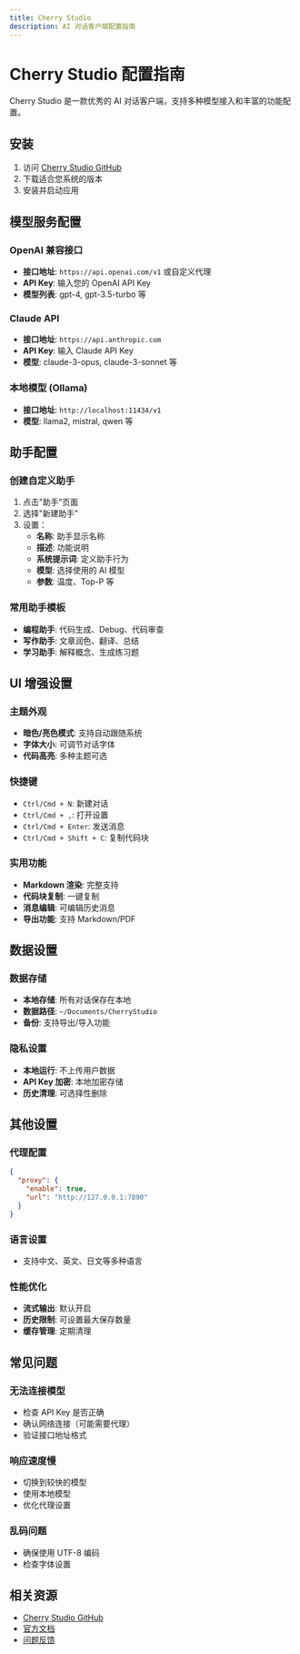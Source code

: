 ```yaml
---
title: Cherry Studio
description: AI 对话客户端配置指南
---
```


# Cherry Studio 配置指南

Cherry Studio 是一款优秀的 AI 对话客户端，支持多种模型接入和丰富的功能配置。

## 安装

1. 访问 [Cherry Studio GitHub](https://github.com/kangfenmao/cherry-studio/releases)
2. 下载适合您系统的版本
3. 安装并启动应用

## 模型服务配置

### OpenAI 兼容接口

- **接口地址**: `https://api.openai.com/v1` 或自定义代理
- **API Key**: 输入您的 OpenAI API Key
- **模型列表**: gpt-4, gpt-3.5-turbo 等

### Claude API

- **接口地址**: `https://api.anthropic.com`
- **API Key**: 输入 Claude API Key
- **模型**: claude-3-opus, claude-3-sonnet 等

### 本地模型 (Ollama)

- **接口地址**: `http://localhost:11434/v1`
- **模型**: llama2, mistral, qwen 等

## 助手配置

### 创建自定义助手

1. 点击"助手"页面
2. 选择"新建助手"
3. 设置：
   - **名称**: 助手显示名称
   - **描述**: 功能说明
   - **系统提示词**: 定义助手行为
   - **模型**: 选择使用的 AI 模型
   - **参数**: 温度、Top-P 等

### 常用助手模板

- **编程助手**: 代码生成、Debug、代码审查
- **写作助手**: 文章润色、翻译、总结
- **学习助手**: 解释概念、生成练习题

## UI 增强设置

### 主题外观

- **暗色/亮色模式**: 支持自动跟随系统
- **字体大小**: 可调节对话字体
- **代码高亮**: 多种主题可选

### 快捷键

- `Ctrl/Cmd + N`: 新建对话
- `Ctrl/Cmd + ,`: 打开设置
- `Ctrl/Cmd + Enter`: 发送消息
- `Ctrl/Cmd + Shift + C`: 复制代码块

### 实用功能

- **Markdown 渲染**: 完整支持
- **代码块复制**: 一键复制
- **消息编辑**: 可编辑历史消息
- **导出功能**: 支持 Markdown/PDF

## 数据设置

### 数据存储

- **本地存储**: 所有对话保存在本地
- **数据路径**: `~/Documents/CherryStudio`
- **备份**: 支持导出/导入功能

### 隐私设置

- **本地运行**: 不上传用户数据
- **API Key 加密**: 本地加密存储
- **历史清理**: 可选择性删除

## 其他设置

### 代理配置

```json
{
  "proxy": {
    "enable": true,
    "url": "http://127.0.0.1:7890"
  }
}
```

### 语言设置

- 支持中文、英文、日文等多种语言

### 性能优化

- **流式输出**: 默认开启
- **历史限制**: 可设置最大保存数量
- **缓存管理**: 定期清理

## 常见问题

### 无法连接模型

- 检查 API Key 是否正确
- 确认网络连接（可能需要代理）
- 验证接口地址格式

### 响应速度慢

- 切换到较快的模型
- 使用本地模型
- 优化代理设置

### 乱码问题

- 确保使用 UTF-8 编码
- 检查字体设置

## 相关资源

- [Cherry Studio GitHub](https://github.com/kangfenmao/cherry-studio)
- [官方文档](https://github.com/kangfenmao/cherry-studio/wiki)
- [问题反馈](https://github.com/kangfenmao/cherry-studio/issues)
